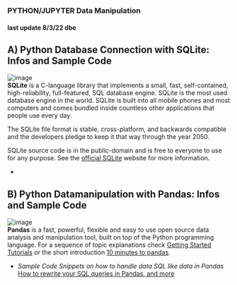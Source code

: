 ### PYTHON/JUPYTER Data Manipulation 
#### last update 8/3/22 dbe

## A) Python Database Connection with SQLite: Infos and Sample Code

![image](https://user-images.githubusercontent.com/52699611/158822033-2b05f969-fec0-463b-885d-bea0b1d3f7d2.png)  
**SQLite** is a C-language library that implements a small, fast, self-contained, high-reliability, full-featured, SQL database engine. SQLite is the most used database engine in the world. SQLite is built into all mobile phones and most computers and comes bundled inside countless other applications that people use every day. 

The SQLite file format is stable, cross-platform, and backwards compatible and the developers pledge to keep it that way through the year 2050. 

SQLite source code is in the public-domain and is free to everyone to use for any purpose. See the [official SQLite](https://www.sqlite.org/index.html) website for more information. 

+ 

## B) Python Datamanipulation with Pandas: Infos and Sample Code

![image](https://user-images.githubusercontent.com/52699611/157271154-9a46880e-2fdb-48b2-9527-af33a07407e3.png)  
**Pandas** is a fast, powerful, flexible and easy to use open source data analysis and manipulation tool, built on top of the Python programming language.
For a sequence of topic explanations check [Getting Started Tutorials](https://pandas.pydata.org/docs/getting_started/intro_tutorials/index.html) or the short introduction [10 minutes to pandas](https://pandas.pydata.org/docs/user_guide/10min.html).  


* *Sample Code Snippets on how to handle data SQL like data in Pandas* [How to rewrite your SQL queries in Pandas, and more](https://medium.com/jbennetcodes/how-to-rewrite-your-sql-queries-in-pandas-and-more-149d341fc53e) 
 



<br>
